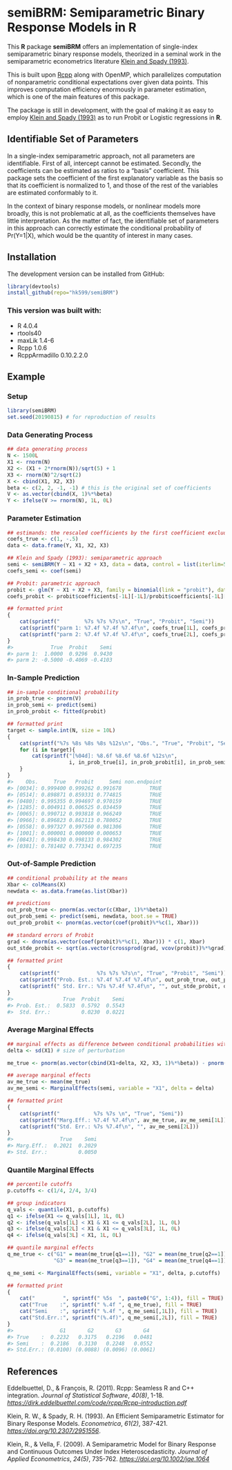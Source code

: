 
<!-- README.md is generated from README.Rmd. Please edit that file -->

# semiBRM: Semiparametric Binary Response Models in R

This **R** package **semiBRM** offers an implementation of single-index
semiparametric binary response models, theorized in a seminal work in
the semiparametric econometrics literature [Klein and Spady
(1993)](https://doi.org/10.2307/2951556).

This is built upon [Rcpp](http://www.rcpp.org) along with OpenMP, which
parallelizes computation of nonparametric conditional expectations over
given data points. This improves computation efficiency enormously in
parameter estimation, which is one of the main features of this package.

The package is still in development, with the goal of making it as easy
to employ [Klein and Spady (1993)](https://doi.org/10.2307/2951556) as
to run Probit or Logistic regressions in **R**.

## Identifiable Set of Parameters

In a single-index semiparametric approach, not all parameters are
identifiable. First of all, intercept cannot be estimated. Secondly, the
coefficients can be estimated as ratios to a “basis” coefficient. This
package sets the coefficient of the first explanatory variable as the
basis so that its coefficient is normalized to 1, and those of the rest
of the variables are estimated conformably to it.

In the context of binary response models, or nonlinear models more
broadly, this is not problematic at all, as the coefficients themselves
have little interpretation. As the matter of fact, the identifiable set
of parameters in this approach can correctly estimate the conditional
probability of Pr(Y=1|X), which would be the quantity of interest in
many cases.

## Installation

The development version can be installed from GitHub:

``` r
library(devtools)
install_github(repo="hk599/semiBRM")
```

### This version was built with:

  - R 4.0.4
  - rtools40
  - maxLik 1.4-6
  - Rcpp 1.0.6
  - RcppArmadillo 0.10.2.2.0

## Example

### Setup

``` r
library(semiBRM)
set.seed(20190815) # for reproduction of results
```

### Data Generating Process

``` r
## data generating process
N <- 1500L
X1 <- rnorm(N)
X2 <- (X1 + 2*rnorm(N))/sqrt(5) + 1
X3 <- rnorm(N)^2/sqrt(2)
X <- cbind(X1, X2, X3)
beta <- c(2, 2, -1, -1) # this is the original set of coefficients
V <- as.vector(cbind(X, 1)%*%beta)
Y <- ifelse(V >= rnorm(N), 1L, 0L)
```

### Parameter Estimation

``` r
## estimands: the rescaled coefficients by the first coefficient excluding intercept
coefs_true <- c(1, -.5)
data <- data.frame(Y, X1, X2, X3)

## Klein and Spady (1993): semiparametric approach
semi <- semiBRM(Y ~ X1 + X2 + X3, data = data, control = list(iterlim=50))
coefs_semi <- coef(semi)

## Probit: parametric approach
probit <- glm(Y ~ X1 + X2 + X3, family = binomial(link = "probit"), data = data)
coefs_probit <- probit$coefficients[-1L][-1L]/probit$coefficients[-1L][1L]

## formatted print
{
    cat(sprintf("        %7s %7s %7s\n", "True", "Probit", "Semi"))
    cat(sprintf("parm 1: %7.4f %7.4f %7.4f\n", coefs_true[1L], coefs_probit[1L], coefs_semi[1L]))
    cat(sprintf("parm 2: %7.4f %7.4f %7.4f\n", coefs_true[2L], coefs_probit[2L], coefs_semi[2L]))
}
#>            True  Probit    Semi
#> parm 1:  1.0000  0.9296  0.9430
#> parm 2: -0.5000 -0.4069 -0.4103
```

### In-Sample Prediction

``` r
## in-sample conditional probability
in_prob_true <- pnorm(V)
in_prob_semi <- predict(semi)
in_prob_probit <- fitted(probit)

## formatted print
target <- sample.int(N, size = 10L)
{
    cat(sprintf("%7s %8s %8s %8s %12s\n", "Obs.", "True", "Probit", "Semi", "non.endpoint") )
    for (i in target){
        cat(sprintf("[%04d]: %8.6f %8.6f %8.6f %12s\n",
                    i, in_prob_true[i], in_prob_probit[i], in_prob_semi$prob[i], in_prob_semi$non.endpoint[i]))
    }
}
#>    Obs.     True   Probit     Semi non.endpoint
#> [0034]: 0.999400 0.999262 0.991678         TRUE
#> [0514]: 0.898871 0.859331 0.774815         TRUE
#> [0480]: 0.995355 0.994697 0.970159         TRUE
#> [1285]: 0.004911 0.006525 0.034459         TRUE
#> [0065]: 0.990712 0.993818 0.966249         TRUE
#> [0966]: 0.896823 0.862113 0.780052         TRUE
#> [0558]: 0.997327 0.997560 0.981306         TRUE
#> [1001]: 0.000001 0.000000 0.000653         TRUE
#> [0843]: 0.998430 0.998133 0.984302         TRUE
#> [0381]: 0.781482 0.773341 0.697235         TRUE
```

### Out-of-Sample Prediction

``` r
## conditional probability at the means
Xbar <- colMeans(X)
newdata <- as.data.frame(as.list(Xbar))

## predictions
out_prob_true <- pnorm(as.vector(c(Xbar, 1)%*%beta))
out_prob_semi <- predict(semi, newdata, boot.se = TRUE)
out_prob_probit <- pnorm(as.vector(coef(probit)%*%c(1, Xbar)))

## standard errors of Probit
grad <- dnorm(as.vector(coef(probit)%*%c(1, Xbar))) * c(1, Xbar)
out_stde_probit <- sqrt(as.vector(crossprod(grad, vcov(probit))%*%grad))

## formatted print
{
    cat(sprintf("            %7s %7s %7s\n", "True", "Probit", "Semi"))
    cat(sprintf("Prob. Est.: %7.4f %7.4f %7.4f\n", out_prob_true, out_prob_probit, out_prob_semi$prob))
    cat(sprintf(" Std. Err.: %7s %7.4f %7.4f\n", "", out_stde_probit, out_prob_semi$boot.se))
}
#>                True  Probit    Semi
#> Prob. Est.:  0.5833  0.5792  0.5543
#>  Std. Err.:          0.0230  0.0221
```

### Average Marginal Effects

``` r
## marginal effects as difference between conditional probabilities with and without perturbation
delta <- sd(X1) # size of perturbation

me_true <- pnorm(as.vector(cbind(X1+delta, X2, X3, 1)%*%beta)) - pnorm(as.vector(cbind(X, 1)%*%beta))

## average marginal effects
av_me_true <- mean(me_true)
av_me_semi <- MarginalEffects(semi, variable = "X1", delta = delta)

## formatted print
{
    cat(sprintf("           %7s %7s \n", "True", "Semi"))
    cat(sprintf("Marg.Eff.: %7.4f %7.4f\n", av_me_true, av_me_semi[1L]))
    cat(sprintf("Std. Err.: %7s %7.4f\n", "", av_me_semi[2L]))
}
#>               True    Semi 
#> Marg.Eff.:  0.2021  0.2029
#> Std. Err.:          0.0050
```

### Quantile Marginal Effects

``` r
## percentile cutoffs
p.cutoffs <- c(1/4, 2/4, 3/4)

## group indicators
q_vals <- quantile(X1, p.cutoffs)
q1 <- ifelse(X1 <= q_vals[1L], 1L, 0L)
q2 <- ifelse(q_vals[1L] < X1 & X1 <= q_vals[2L], 1L, 0L)
q3 <- ifelse(q_vals[2L] < X1 & X1 <= q_vals[3L], 1L, 0L)
q4 <- ifelse(q_vals[3L] < X1, 1L, 0L)

## quantile marginal effects
q_me_true <- c("G1" = mean(me_true[q1==1]), "G2" = mean(me_true[q2==1]),
               "G3" = mean(me_true[q3==1]), "G4" = mean(me_true[q4==1]))

q_me_semi <- MarginalEffects(semi, variable = "X1", delta, p.cutoffs)

## formatted print
{
    cat("         ", sprintf(" %5s  ", paste0("G", 1:4)), fill = TRUE)
    cat("True    :", sprintf(" %.4f ", q_me_true), fill = TRUE)
    cat("Semi    :", sprintf(" %.4f ", q_me_semi[,1L]), fill = TRUE)
    cat("Std.Err.:", sprintf("(%.4f)", q_me_semi[,2L]), fill = TRUE)
}
#>               G1       G2       G3       G4  
#> True    :  0.2232   0.3175   0.2196   0.0481 
#> Semi    :  0.2186   0.3130   0.2248   0.0552 
#> Std.Err.: (0.0100) (0.0088) (0.0096) (0.0061)
```

## References

Eddelbuettel, D., & François, R. (2011). Rcpp: Seamless R and C++
integration. *Journal of Statistical Software*, *40(8)*, 1-18.
*<https://dirk.eddelbuettel.com/code/rcpp/Rcpp-introduction.pdf>*

Klein, R. W., & Spady, R. H. (1993). An Efficient Semiparametric
Estimator for Binary Response Models. *Econometrica*, *61(2)*, 387-421.
*<https://doi.org/10.2307/2951556>*.

Klein, R., & Vella, F. (2009). A Semiparametric Model for Binary
Response and Continuous Outcomes Under Index Heteroscedasticity.
*Journal of Applied Econometrics*, *24(5)*, 735-762.
*<https://doi.org/10.1002/jae.1064>*
